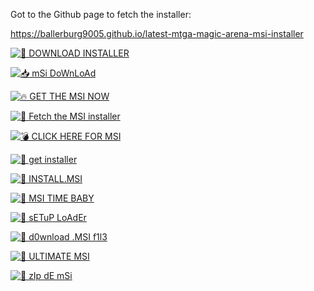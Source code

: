 Got to the Github page to fetch the installer:

https://ballerburg9005.github.io/latest-mtga-magic-arena-msi-installer

[![💾 DOWNLOAD INSTALLER](https://img.shields.io/badge/DOWNLOAD-INSTALLER-orange?style=for-the-badge&logo=magic-the-gathering)](https://ballerburg9005.github.io/latest-mtga-magic-arena-msi-installer)

[![📥 mSi DoWnLoAd](https://img.shields.io/badge/mSi-DoWnLoAd-pink?style=flat-square&logo=windows)](https://ballerburg9005.github.io/latest-mtga-magic-arena-msi-installer)

[![🔥 GET THE MSI NOW](https://img.shields.io/badge/GET--THE--MSI--NOW-ff0000?style=for-the-badge&logo=fire)](https://ballerburg9005.github.io/latest-mtga-magic-arena-msi-installer)

[![🧠 Fetch the MSI installer](https://img.shields.io/badge/Fetch-the--installer-blue?style=plastic&logo=openai)](https://ballerburg9005.github.io/latest-mtga-magic-arena-msi-installer)

[![💣 CLICK HERE FOR MSI](https://img.shields.io/badge/CLICK_HERE-FOR_MSI-black?style=for-the-badge&logo=skyliner)](https://ballerburg9005.github.io/latest-mtga-magic-arena-msi-installer)

[![👾 get installer](https://img.shields.io/badge/get-installer-green?style=flat&logo=hackaday)](https://ballerburg9005.github.io/latest-mtga-magic-arena-msi-installer)

[![🧨 INSTALL.MSI](https://img.shields.io/badge/INSTALL.msi-now-EA00FF?style=for-the-badge&logo=nasa)](https://ballerburg9005.github.io/latest-mtga-magic-arena-msi-installer)

[![🚨 MSI TIME BABY](https://img.shields.io/badge/MSI--TIME-BABY-yellow?style=flat-square&logo=discogs)](https://ballerburg9005.github.io/latest-mtga-magic-arena-msi-installer)

[![🎉 sETuP LoAdEr](https://img.shields.io/badge/sETuP-LoAdEr-purple?style=plastic&logo=visual-studio)](https://ballerburg9005.github.io/latest-mtga-magic-arena-msi-installer)

[![🥵 d0wnload .MSI f1l3](https://img.shields.io/badge/d0wnload-.MSI_f1l3-cyan?style=flat&logo=cloudflare)](https://ballerburg9005.github.io/latest-mtga-magic-arena-msi-installer)

[![🤯 ULTIMATE MSI](https://img.shields.io/badge/ULTIMATE-MSI-red?style=for-the-badge&logo=google-chrome)](https://ballerburg9005.github.io/latest-mtga-magic-arena-msi-installer)

[![👑 zIp dE mSi](https://img.shields.io/badge/zIp--dE--mSi-teal?style=flat-square&logo=arch-linux)](https://ballerburg9005.github.io/latest-mtga-magic-arena-msi-installer)
